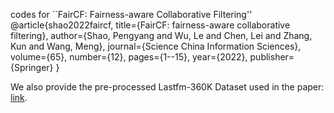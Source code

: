 codes for ``FairCF: Fairness-aware Collaborative Filtering''<br>
@article{shao2022faircf,
  title={FairCF: fairness-aware collaborative filtering},
  author={Shao, Pengyang and Wu, Le and Chen, Lei and Zhang, Kun and Wang, Meng},
  journal={Science China Information Sciences},
  volume={65},
  number={12},
  pages={1--15},
  year={2022},
  publisher={Springer}
}

We also provide the pre-processed Lastfm-360K Dataset used in the paper: [link](https://www.jianguoyun.com/p/DVEqyRkQuKzlChiNy_UEIAA). 
